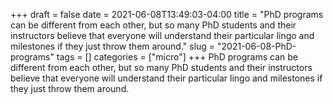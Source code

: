 +++draft = falsedate = 2021-06-08T13:49:03-04:00title = "PhD programs can be different from each other, but so many PhD students and their instructors believe that everyone will understand their particular lingo and milestones if they just throw them around."slug = "2021-06-08-PhD-programs"tags = []categories = ["micro"]+++PhD programs can be different from each other, but so many PhD students and their instructors believe that everyone will understand their particular lingo and milestones if they just throw them around.